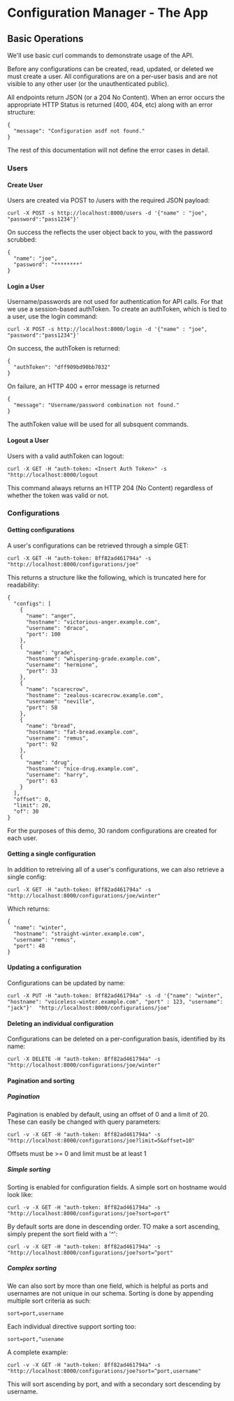 # Configuration Manager - The App

## Basic Operations

We'll use basic curl commands to demonstrate usage of the API. 

Before any configurations can be created, read, updated, or deleted we must create a user. All configurations are on a per-user basis and are not visible to any other user (or the unauthenticated public).

All endpoints return JSON (or a 204 No Content). When an error occurs the appropriate HTTP Status is returned (400, 404, etc) along with an error structure:

```
{
  "message": "Configuration asdf not found."
}
```

The rest of this documentation will not define the error cases in detail.

### Users

#### Create  User
Users are created via POST to /users with the required JSON payload:

```curl -X POST -s http://localhost:8000/users -d '{"name" : "joe", "password":"pass1234"}'```

On success the reflects the user object back to you, with the password scrubbed: 

```
{
  "name": "joe",
  "password": "********"
}
```
#### Login a User
Username/passwords are not used for authentication for API calls.  For that we use a session-based authToken.  To create an
authToken, which is tied to a user, use the login command:

```
curl -X POST -s http://localhost:8000/login -d '{"name" : "joe", "password":"pass1234"}'
```

On success, the authToken is returned:

```
{
  "authToken": "dff909bd90bb7032"
}
```

On failure, an HTTP 400 + error message is returned 
```
{
  "message": "Username/password combination not found."
}
```
The authToken value will be used for all subsquent commands.

#### Logout a User
Users with a valid authToken can logout:

```
curl -X GET -H "auth-token: <Insert Auth Token>" -s "http://localhost:8000/logout
```

This command always returns an HTTP 204 (No Content) regardless of whether the token was valid or not.

### Configurations

#### Getting configurations
A user's configurations can be retrieved through a simple GET:

```
curl -X GET -H "auth-token: 8ff82ad461794a" -s "http://localhost:8000/configurations/joe"
```

This returns a structure like the following, which is truncated here for readability:
```
{
  "configs": [
    {
      "name": "anger",
      "hostname": "victorious-anger.example.com",
      "username": "draco",
      "port": 100
    },
    {
      "name": "grade",
      "hostname": "whispering-grade.example.com",
      "username": "hermione",
      "port": 33
    },
    {
      "name": "scarecrow",
      "hostname": "zealous-scarecrow.example.com",
      "username": "neville",
      "port": 58
    },
    {
      "name": "bread",
      "hostname": "fat-bread.example.com",
      "username": "remus",
      "port": 92
    },
    {
      "name": "drug",
      "hostname": "nice-drug.example.com",
      "username": "harry",
      "port": 63
    }
  ],
  "offset": 0,
  "limit": 20,
  "of": 30
}
```

For the purposes of this demo, 30 random configurations are created for each user.

#### Getting a single configuration
In addition to retreiving all of a user's configurations, we can also retrieve a single config:

```
curl -X GET -H "auth-token: 8ff82ad461794a" -s "http://localhost:8000/configurations/joe/winter"
```

Which returns:

```
{
  "name": "winter",
  "hostname": "straight-winter.example.com",
  "username": "remus",
  "port": 48
}
```

#### Updating a configuration
Configurations can be updated by name:

```
curl -X PUT -H "auth-token: 8ff82ad461794a" -s -d '{"name": "winter", "hostname": "voiceless-winter.example.com", "port" : 123, "username": "jack"}'  "http://localhost:8000/configurations/joe"
```

#### Deleting an individual configuration
Configurations can be deleted on a per-configuration basis, identified by its name:

```
curl -X DELETE -H "auth-token: 8ff82ad461794a" -s  "http://localhost:8000/configurations/joe/winter"
```

#### Pagination and sorting

##### Pagination

Pagination is enabled by default, using an offset of 0 and a limit of 20. These can easily be changed with query parameters:

```
curl -v -X GET -H "auth-token: 8ff82ad461794a" -s "http://localhost:8000/configurations/joe?limit=5&offset=10"
```

Offsets must be >= 0 and limit must be at least 1

##### Simple sorting
Sorting is enabled for configuration fields.  A simple sort on hostname would look like:

```
curl -v -X GET -H "auth-token: 8ff82ad461794a" -s "http://localhost:8000/configurations/joe?sort=port"
```

By default sorts are done in descending order.  TO make a sort ascending, simply prepent the sort field with a '^':

```
curl -v -X GET -H "auth-token: 8ff82ad461794a" -s "http://localhost:8000/configurations/joe?sort=^port"
```

##### Complex sorting
We can also sort by more than one field, which is helpful as ports and usernames are not unique in our schema. Sorting is done by appending multiple sort criteria as such:

```
sort=port,username
```

Each individual directive support sorting too:

```
sort=port,^usename
```

A complete example:

```
curl -v -X GET -H "auth-token: 8ff82ad461794a" -s "http://localhost:8000/configurations/joe?sort=^port,username"
```

This will sort ascending by port, and with a secondary sort descending by username.



